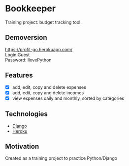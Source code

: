 # Bookkeeper

Training project: budget tracking tool.

## Demoversion

https://profit-go.herokuapp.com/<br>
Login:Guest<br>
Password: IlovePython<br>

## Features

- [x] add, edit, copy and delete expenses
- [x] add, edit, copy and delete incomes
- [x] view expenses daily and monthly, sorted by categories

## Technologies

- [Django](https://www.djangoproject.com/)
- [Heroku](https://www.heroku.com/home)

## Motivation

Created as a training project to practice Python/Django
